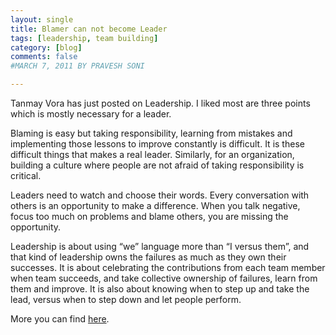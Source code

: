```yaml
---
layout: single
title: Blamer can not become Leader
tags: [leadership, team building]
category: [blog]
comments: false
#MARCH 7, 2011 BY PRAVESH SONI

---
```


Tanmay Vora has just posted on Leadership. I liked most are three points which is mostly necessary for a leader.

Blaming is easy but taking responsibility, learning from mistakes and implementing those lessons to improve constantly is difficult. It is these difficult things that makes a real leader. Similarly, for an organization, building a culture where people are not afraid of taking responsibility is critical.

Leaders need to watch and choose their words. Every conversation with others is an opportunity to make a difference. When you talk negative, focus too much on problems and blame others, you are missing the opportunity.

Leadership is about using “we” language more than “I versus them”, and that kind of leadership owns the failures as much as they own their successes. It is about celebrating the contributions from each team member when team succeeds, and take collective ownership of failures, learn from them and improve. It is also about knowing when to step up and take the lead, versus when to step down and let people perform.

More you can find [here](http://qaspire.com/2011/03/07/leaders-cannot-be-blamers-3-things/).
